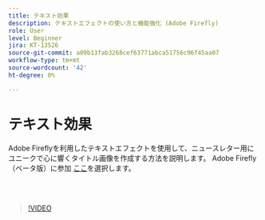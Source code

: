 ```yaml
---
title: テキスト効果
description: テキストエフェクトの使い方と機能強化 (Adobe Firefly)
role: User
level: Beginner
jira: KT-13526
source-git-commit: a09b13fab3268cef63771abca51756c96f45aa07
workflow-type: tm+mt
source-wordcount: '42'
ht-degree: 0%

---
```


# テキスト効果

Adobe Fireflyを利用したテキストエフェクトを使用して、ニュースレター用にユニークで心に響くタイトル画像を作成する方法を説明します。 Adobe Firefly（ベータ版）に参加 [ここ](https://firefly.adobe.com/)を選択します。

<br> 

>[!VIDEO](https://video.tv.adobe.com/v/3420829?quality=12&learn=on&hidetitle=true)
